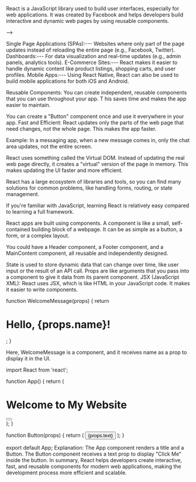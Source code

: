 <!------------------------------ What is React? ------------------------------------->

React is a JavaScript library used to build user interfaces, especially for web applications. It was created by Facebook and helps developers build interactive and dynamic web pages by using reusable components.

<!-- !------------------------------ Use Cases of React --> -->

Single Page Applications (SPAs):---  Websites where only part of the page updates instead of reloading the entire page (e.g., Facebook, Twitter).
Dashboards:---     For data visualization and real-time updates (e.g., admin panels, analytics tools).
E-Commerce Sites:---    React makes it easier to handle dynamic content like product listings, shopping carts, and user profiles.
Mobile Apps:---   Using React Native, React can also be used to build mobile applications for both iOS and Android.


<!-- !------------------------------ Advantages of React -->

Reusable Components: You can create independent, reusable components that you can use throughout your app. T
his saves time and makes the app easier to maintain.

<!-- Example: -->

You can create a "Button" component once and use it everywhere in your app.
Fast and Efficient: React updates only the parts of the web page that need changes, not the whole page. This makes the app faster.

Example:        In a messaging app, when a new message comes in, only the chat area updates, not the entire screen.

<!-- Virtual DOM:    -->

 React uses something called the Virtual DOM. Instead of updating the real web page directly, it creates a "virtual" version of the page in memory. This makes updating the UI faster and more efficient.

<!-- Large Ecosystem:  -->

React has a large ecosystem of libraries and tools, so you can find many solutions for common problems, 
like handling forms, routing, or state management.

<!-- Easy to Learn (if you know JavaScript): -->

 If you're familiar with JavaScript, learning React is relatively easy compared to learning a full framework.

<!--------------------------------------- How React Works (Simple Explanation) -->

<!-- Components: -->
 React apps are built using components. A component is like a small, 
self-contained building block of a webpage. It can be as simple as a button, a form, or a complex layout.

<!-- Example:  -->

You could have a Header component, a Footer component, and a MainContent component,
all reusable and independently designed.

<!--------------------------------------- State and Props: -->

State is used to store dynamic data that can change over time, like user input or the result of an API call.
Props are like arguments that you pass into a component to give it data from its parent component.
JSX (JavaScript XML): React uses JSX, which is like HTML in your JavaScript code. It makes it easier to write components.

<!-- example -->
function WelcomeMessage(props) {
  return <h1>Hello, {props.name}!</h1>;
}


Here, WelcomeMessage is a component, and it receives name as a prop to display it in the UI.

<!-- Simple Example of React Component -->

import React from 'react';

function App() {
  return (
    <div>
      <h1>Welcome to My Website</h1>
      <Button text="Click Me" />
    </div>
  );
}

function Button(props) {
  return (
    <button>{props.text}</button>
  );
}

<!-- working -->

export default App;
Explanation:
The App component renders a title and a Button.
The Button component receives a text prop to display "Click Me" inside the button.
In summary, React helps developers create interactive, fast, and reusable components for modern web applications, making the development process more efficient and scalable.